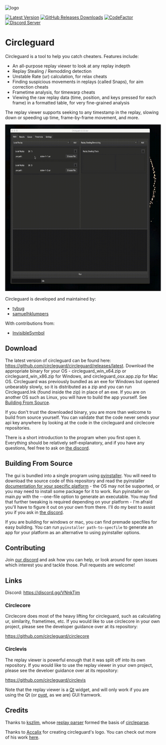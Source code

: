 
<img src="readme_resources/logo.png" alt="logo" width="200" height="200"/>

[![Latest Version](https://img.shields.io/github/release/circleguard/circleguard?label=Latest%20version)](https://github.com/circleguard/circleguard/releases/latest)
[![GitHub Releases Downloads](https://img.shields.io/github/downloads/circleguard/circleguard/total?label=Downloads)](https://github.com/circleguard/circleguard/releases/latest)
[![CodeFactor](https://www.codefactor.io/repository/github/circleguard/circleguard/badge)](https://www.codefactor.io/repository/github/circleguard/circleguard)
[![Discord Server](https://img.shields.io/discord/532476765860265984?label=Discord&logo=discord&logoColor=%23FFFFFF)](https://discord.gg/e84qxkQ)

# Circleguard

Circleguard is a tool to help you catch cheaters. Features include:

* An all-purpose replay viewer to look at any replay indepth
* Replay Stealing / Remodding detection
* Unstable Rate (ur) calculation, for relax cheats
* Finding suspicious movements in replays (called Snaps), for aim correction cheats
* Frametime analysis, for timewarp cheats
* Viewing the raw replay data (time, position, and keys pressed for each frame) in a formatted table, for very fine-grained analysis

The replay viewer supports seeking to any timestamp in the replay, slowing down or speeding up time, frame-by-frame movement, and more.

<img src="readme_resources/demo.gif" alt="Gif Demo" width="728" height="538"/>

Circleguard is developed and maintained by:

* [tybug](https://github.com/tybug)
* [samuelhklumpers](https://github.com/samuelhklumpers)

With contributions from:

* [InvisibleSymbol](https://github.com/InvisibleSymbol)

## Download

The latest version of circleguard can be found here: <https://github.com/circleguard/circleguard/releases/latest>. Download the appropriate binary for your OS - circleguard_win_x64.zip or circleguard_win_x86.zip for Windows, and circleguard_osx.app.zip for Mac OS. Circleguard was previously bundled as an exe for Windows but opened unbearably slowly, so it is distributed as a zip and you can run Circleguard.lnk (found inside the zip) in place of an exe. If you are on another OS such as Linux, you will have to build the app yourself. See [Building From Source](#building-from-source).

If you don't trust the downloaded binary, you are more than welcome to build from source yourself. You can validate that the code never sends your api key anywhere by looking at the code in the circleguard and circlecore repositories.

There is a short introduction to the program when you first open it. Everything should be relatively self-explanatory, and if you have any questions, feel free to ask on [the discord](https://discord.gg/VNnkTjm).

## Building From Source

The gui is bundled into a single program using [pyinstaller](https://pyinstaller.readthedocs.io/en/stable/). You will need to download the source code of this repository and read the pyinstaller [documentation for your specific platform](https://pyinstaller.readthedocs.io/en/stable/requirements.html) - the OS may not be supported, or you may need to install some package for it to work. Run pyinstaller on main.py with the --one-file option to generate an executable. You may find that further tweaking is required depending on your platform - I'm afraid you'll have to figure it out on your own from there. I'll do my best to assist you if you ask in [the discord](https://discord.gg/VNnkTjm).

If you are building for windows or mac, you can find premade specfiles for easy building. You can run `pyinstaller path-to-specfile` to generate an app for your platform as an alternative to using pyinstaller options.

## Contributing

Join [our discord](https://discord.gg/VNnkTjm) and ask how you can help, or look around for open issues which interest you and tackle those. Pull requests are welcome!

## Links

Discord: <https://discord.gg/VNnkTjm>

### Circlecore

Circlecore does most of the heavy lifting for circleguard, such as calculating ur, similarity, frametimes, etc. If you would like to use circlecore in your own project, please see the developer guidance over at its repository:

<https://github.com/circleguard/circlecore>

### Circlevis

The replay viewer is powerful enough that it was split off into its own repository. If you would like to use the replay viewer in your own project, please see the develoer guidance over at its repository:

<https://github.com/circleguard/circlevis>

Note that the replay viewer is a [Qt](https://doc.qt.io/) widget, and will only work if you are using the Qt (or [pyqt](https://pypi.org/project/PyQt5/), as we are) GUI framwork.

## Credits

Thanks to [kszlim](https://github.com/kszlim), whose [replay parser](https://github.com/kszlim/osu-replay-parser) formed the basis of [circleparse](https://github.com/circleguard/osu-replay-parser).

Thanks to [Accalix](https://twitter.com/Accalix_) for creating circleguard's logo. You can check out more of his work [here](https://accalixgfx.com/index.php).
